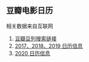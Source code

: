 ## 豆瓣电影日历

相关数据来自互联网
1. [豆瓣豆列搜索链接](https://cse.google.com/cse?cx=013876887682380732982:hgcokny4oxu&hl=zh-CN)
2. [2017、2018、2019 日历信息](https://www.douban.com/doulist/122149527/)
3. [2020 日历信息](https://www.douban.com/doulist/120012363/?start=0&sort=seq&playable=0&sub_type=)